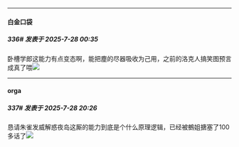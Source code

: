 ﻿
*****

####  白金口袋  
##### 336#       发表于 2025-7-28 00:35

卧槽学郎这能力有点变态啊，能把塵的尽器吸收为己用，之前的洛克人搞笑图预言成真了喂<img src="https://static.stage1st.com/image/smiley/face2017/112.png" referrerpolicy="no-referrer">


*****

####  orga  
##### 337#       发表于 2025-7-28 20:26

恳请朱雀发威解惑夜岛这厮的能力到底是个什么原理逻辑，已经被鵺姐搪塞了100多话了<img src="https://static.stage1st.com/image/smiley/face2017/068.png" referrerpolicy="no-referrer">

